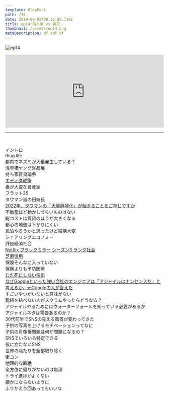 ```yaml
---  
template: BlogPost  
path: /14
date: 2019-09-02T06:15:50.738Z  
title: ep14:持ち家 vs 賃貸
thumbnail: /assets/ep14.png
metaDescription: df sdf df  
---  
```

![ep14](/assets/ep14.png)  
<iframe src="https://open.spotify.com/embed/episode/21rDrj8y0J2H8XQa89IlbD" width="100%" height="232" frameBorder="0" allowfullscreen="" allow="autoplay; clipboard-write; encrypted-media; fullscreen; picture-in-picture"></iframe>

***


</br>

<p>イントロ<br>thug life <br>都内でネズミが大量発生している？<br><a rel="noreferrer noopener" aria-label=" 浅草橋ヤング洋品展 (新しいタブで開く)" href="https://www.instagram.com/p/B0s9kzLF8Eh/?utm_source=ig_embed" target="_blank">浅草橋ヤング洋品展</a><br>持ち家賃貸論争<br><a rel="noreferrer noopener" aria-label="エディタ戦争 (新しいタブで開く)" href="https://ja.wikipedia.org/wiki/%E3%82%A8%E3%83%87%E3%82%A3%E3%82%BF%E6%88%A6%E4%BA%89" target="_blank">エディタ戦争</a><br>妻が大変な資産家<br> フラット35<br>タワマン派の田端氏<br><a rel="noreferrer noopener" aria-label="2022年、タワマンの「大量廃墟化」が始まることをご存じですか (新しいタブで開く)" href="https://gendai.ismedia.jp/articles/-/56992" target="_blank">2022年、タワマンの「大量廃墟化」が始まることをご存じですか</a><br>不動産ほど動かしづらいものはない<br>総コストは賃貸のほうが大きくなる<br>都心の地価は下がりにくい<br>民泊やろうかと思ったけど結構大変<br>シェアリングエコノミー<br>評価経済社会<br><a rel="noreferrer noopener" aria-label="Netflix ブラックミラー シーズン3 ランク社会 (新しいタブで開く)" href="https://www.netflix.com/title/70264888" target="_blank">Netflix ブラックミラー シーズン3 ランク社会</a><br><a rel="noreferrer noopener" aria-label="芝麻信用 (新しいタブで開く)" href="https://ja.wikipedia.org/wiki/%E8%8A%9D%E9%BA%BB%E4%BF%A1%E7%94%A8" target="_blank">芝麻信用</a><br>保険そんなに入っていない<br>保険よりも予防医療<br><a rel="noreferrer noopener" aria-label="むだ死にしない技術 (新しいタブで開く)" href="https://amzn.to/3mmjkJg" target="_blank">むだ死にしない技術</a><br><a href="https://www.quora.com/Why-do-some-developers-at-strong-companies-like-Google-consider-Agile-development-to-be-nonsense" target="_blank" rel="noreferrer noopener" aria-label="なぜGoogleといった強い会社のエンジニアは「アジャイルはナンセンスだ」と考えるか、元Googleの人が答えた (新しいタブで開く)">なぜGoogleといった強い会社のエンジニアは「アジャイルはナンセンスだ」と考えるか、元Googleの人が答えた</a><br>すごいやつがいないと意味がない<br>靴紐を結べない人がスクラムやったらどうなる？<br>アジャイルやるためにはウォーターフォールを知っている必要があるか<br>アジャイルネタは需要あるのか？<br>30代前半でSNSの見える風景が変わってきた<br>子供の写真を上げるモチベーションってなに<br>子供の肖像権問題は何が問題になるの？<br>SNSでいろいろ特定できる<br>役に立たないSNS<br>世界の隔たりを全部取り除く<br>街コン<br>地理的な断絶<br>全方位に偏りがないのは無理<br>トライ進捗がよくない<br>厳かにならないように<br>ふりかえり回あってもいいな</p>